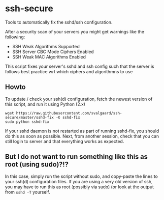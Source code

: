 # ssh-secure
Tools to automatically fix the sshd/ssh configuration.

After a security scan of your servers you might get warnings like the following:

* SSH Weak Algorithms Supported
* SSH Server CBC Mode Ciphers Enabled
* SSH Weak MAC Algorithms Enabled

This script fixes your server's sshd and ssh config such that the server is follows best practice wrt which ciphers and algorithmns to use

## Howto

To update / check your ssh(d) configuration, fetch the newest version of this script, and run it using Python (2.x)

    wget https://raw.githubusercontent.com/svalgaard/ssh-secure/master/sshd-fix -O sshd-fix
    sudo python sshd-fix

If your sshd daemon is not restarted as part of running sshd-fix, you should do this as soon as possible.
Next, from another session, check that you can still login to server and that everything works as expected.

## But I do not want to run something like this as root (using sudo)?!?

In this case, simply run the script without sudo, and copy-paste the lines to your ssh(d) configuration files.
If you are using a very old version of ssh, you may have to run this as root (possibly via sudo) (or look at the output from `sshd -T` yourself.
